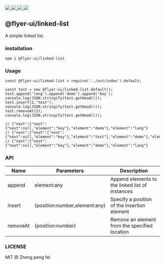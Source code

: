  <div>
  <a href="https://www.npmjs.com/package/@flyer-ui/linked-list">
    <img src="https://img.shields.io/npm/v/@flyer-ui/linked-list.svg">
  </a>
  <a href="http://img.badgesize.io/https://unpkg.com/@flyer-ui/linked-list/lib/index.js?compression=gzip&label=gzip%20size:%20JS">
    <img src="http://img.badgesize.io/https://unpkg.com/@flyer-ui/linked-list/lib/index.js?compression=gzip&label=gzip%20size:%20JS">
  </a>
  <a href="http://img.badgesize.io/https://unpkg.com/@flyer-ui/linked-list/lib/themes/index.css?compression=gzip&label=gzip%20size:%20CSS">
    <img src="http://img.badgesize.io/https://unpkg.com/@flyer-ui/linked-list/lib/themes/index.css?compression=gzip&label=gzip%20size:%20CSS">
  </a>
  <a href="LICENSE">
    <img src="https://img.shields.io/badge/License-MIT-yellow.svg">
  </a>
</div>

## @flyer-ui/linked-list
A simple linked list.

### installation
```
npm i @flyer-ui/linked-list
```

### Usage
``` JS
const @flyer-ui/linked-list = require('../out/index').default;

const test = new @flyer-ui/linked-list.default();
test.append('lang').append('demo').append('key');
console.log(JSON.stringify(test.getHead()));
test.insert(2,"test");
console.log(JSON.stringify(test.getHead()));
test.removeAt(2);
console.log(JSON.stringify(test.getHead()));

// {"next":{"next":{"next":null,"element":"key"},"element":"demo"},"element":"lang"}
// {"next":{"next":{"next":{"next":null,"element":"key"},"element":"test"},"element":"demo"},"element":"lang"}
// {"next":{"next":{"next":null,"element":"key"},"element":"demo"},"element":"lang"}
```

### API


Name | Parameters | Description
---------|----------|---------
 append | element:any | Append elements to the linked list of instances
 insert | (position:number,element:any) | Specify a position of the insertion element
 removeAt | (position:number) | Remove an element from the specified location

### LICENSE
MIT @ Zheng peng fei